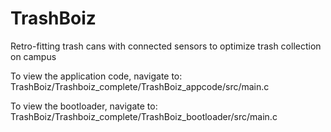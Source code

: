 # TrashBoiz
Retro-fitting trash cans with connected sensors to optimize trash collection on campus

To view the application code, navigate to: TrashBoiz/Trashboiz_complete/TrashBoiz_appcode/src/main.c

To view the bootloader, navigate to: TrashBoiz/Trashboiz_complete/TrashBoiz_bootloader/src/main.c
